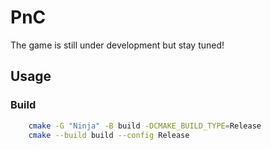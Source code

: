 # PnC
The game is still under development but stay tuned!
## Usage
### Build
```bash
    cmake -G "Ninja" -B build -DCMAKE_BUILD_TYPE=Release
    cmake --build build --config Release
```
